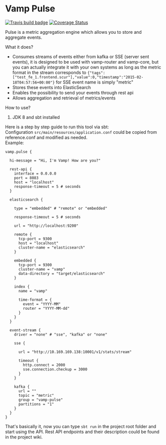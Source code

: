 Vamp Pulse
===============================
[![Travis build badge](https://travis-ci.org/magneticio/vamp-pulse.svg?branch=master)](https://travis-ci.org/magneticio/vamp-pulse)
[![Coverage Status](https://coveralls.io/repos/magneticio/vamp-pulse/badge.svg?branch=master)](https://coveralls.io/r/magneticio/vamp-pulse?branch=master)

Pulse is a metric aggregation engine which allows you to store and aggregate events.   


What it does?

- Consumes streams of events either from kafka or SSE (server sent events), it is designed to be used with vamp-router
    and vamp-core, but you can actually integrate it with your own systems as long as the metric format in the stream
    corresponds to `{"tags":["test_fe_1.frontend.scur"],"value":0,"timestamp":"2015-02-18T04:57:56+00:00"}`
    for SSE event name is simply "metric"
- Stores these events into ElasticSearch
- Enables the possibility to send your events through rest api
- Allows aggregation and retrieval of metrics/events


How to use?

1. JDK 8 and sbt installed

Here is a step by step guide to run this tool via sbt:   
Configuration  `src/main/resources/application.conf` could be copied from reference.conf and modified as needed.   
Example:

```
vamp.pulse {

  hi-message = "Hi, I'm Vamp! How are you?"

  rest-api {
    interface = 0.0.0.0
    port = 8083
    host = "localhost"
    response-timeout = 5 # seconds
  }

  elasticsearch {

    type = "embedded" # "remote" or "embedded"

    response-timeout = 5 # seconds

    url = "http://localhost:9200"

    remote {
      tcp-port = 9300
      host = "localhost"
      cluster-name = "elasticsearch"
    }

    embedded {
      tcp-port = 9300
      cluster-name = "vamp"
      data-directory = "target/elasticsearch"
    }

    index {
      name = "vamp"

      time-format = {
        event = "YYYY-MM"
        router = "YYYY-MM-dd"
      }
    }
  }

  event-stream {
    driver = "none" # "sse", "kafka" or "none"

    sse {

      url = "http://10.169.169.138:10001/v1/stats/stream"

      timeout {
        http.connect = 2000
        sse.connection.checkup = 3000
      }
    }

    kafka {
      url = ""
      topic = "metric"
      group = "vamp-pulse"
      partitions = "1"
    }
  }
}
```       
    
That's basically it, now you can type `sbt run` in the project root folder and start using the API. Rest API endpoints and their description could be found in the project wiki.
        
